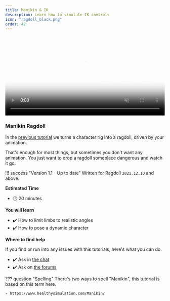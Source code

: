 ```yaml
---
title: Manikin & IK
description: Learn how to simulate IK controls
icon: "ragdoll_black.png"
order: 42
---
```


<video autoplay class="poster" muted="muted" loop="loop" width=100% poster="https://user-images.githubusercontent.com/2152766/130401314-a78576ca-cc51-4976-8b37-d5482d74fc38.jpg">
    <source src="https://user-images.githubusercontent.com/2152766/129716006-ca769612-8a14-4fff-9305-683fe00f26f4.mp4" type="video/mp4">
</video>

### Manikin Ragdoll

In the [previous tutorial](/tutorials/manikin) we turns a character rig into a ragdoll, driven by your animation.

That's enough for most things, but sometimes you don't want any animation. You just want to drop a ragdoll someplace dangerous and watch it go.

!!! success "Version 1.1 - Up to date"
    Written for Ragdoll `2021.12.10` and above.

**Estimated Time**

- 🕐 20 minutes

**You will learn**

- ✔️ How to limit limbs to realistic angles
- ✔️ How to pose a dynamic character

**Where to find help**

If you find or run into any issues with this tutorials, here's what you can do.

- ✔️ Ask in [the chat](https://ragdolldynamics.com/chat)
- ✔️ Ask on [the forums](https://forums.ragdolldynamics.com/)

??? question "Spelling"
    There's two ways to spell "Manikin", this tutorial is based on this term here.

    - https://www.healthysimulation.com/Manikin/